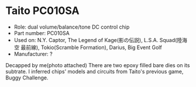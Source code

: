 # Taito PC010SA
* Role: dual volume/balance/tone DC control chip
* Part number: PC010SA
* Used on: N.Y. Captor, The Legend of Kage(影の伝説), L.S.A. Squad(陸海空 最前線), Tokio(Scramble Formation), Darius, Big Event Golf
* Manufacturer: ?

Decapped by me(photo attached) There are two epoxy filled bare dies on its subtrate. I inferred chips' models and circuits from Taito's previous game, Buggy Challenge. 